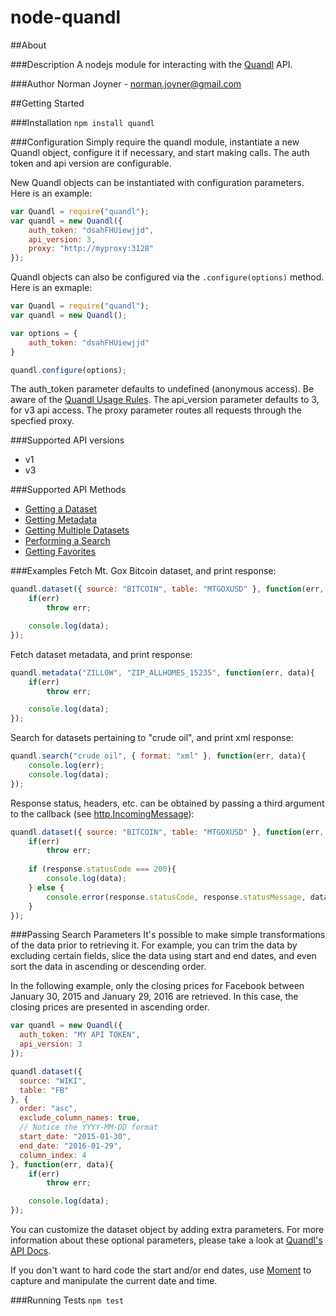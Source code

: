 node-quandl
====================

##About

###Description
A nodejs module for interacting with the [Quandl](https://www.quandl.com) API.

###Author
Norman Joyner - norman.joyner@gmail.com

##Getting Started

###Installation
```npm install quandl```

###Configuration
Simply require the quandl module, instantiate a new Quandl object, configure it if necessary, and start making calls. The auth token and api version are configurable.

New Quandl objects can be instantiated with configuration parameters. Here is an example:
```javascript
var Quandl = require("quandl");
var quandl = new Quandl({
    auth_token: "dsahFHUiewjjd",
    api_version: 3,
    proxy: "http://myproxy:3128"
});
```

Quandl objects can also be configured via the ```.configure(options)``` method. Here is an exmaple:
```javascript
var Quandl = require("quandl");
var quandl = new Quandl();

var options = {
    auth_token: "dsahFHUiewjjd"
}

quandl.configure(options);
```

The auth_token parameter defaults to undefined (anonymous access). Be aware of the [Quandl Usage Rules](https://www.quandl.com/help/api#Usage-Rules).
The api_version parameter defaults to 3, for v3 api access.
The proxy parameter routes all requests through the specfied proxy.

###Supported API versions
* v1
* v3

###Supported API Methods
* [Getting a Dataset](https://www.quandl.com/help/api#A-Simple-Example)
* [Getting Metadata](https://www.quandl.com/help/api#Getting-Metadata)
* [Getting Multiple Datasets](https://www.quandl.com/help/api#Multiple-Datasets)
* [Performing a Search](https://www.quandl.com/help/api#Doing-a-Search)
* [Getting Favorites](https://www.quandl.com/help/api#Getting-Favourites)

###Examples
Fetch Mt. Gox Bitcoin dataset, and print response:
```javascript
quandl.dataset({ source: "BITCOIN", table: "MTGOXUSD" }, function(err, data){
    if(err)
        throw err;

    console.log(data);
});
```
Fetch dataset metadata, and print response:
```javascript
quandl.metadata("ZILLOW", "ZIP_ALLHOMES_15235", function(err, data){
    if(err)
        throw err;

    console.log(data);
});
```

Search for datasets pertaining to "crude oil", and print xml response:
```javascript
quandl.search("crude oil", { format: "xml" }, function(err, data){
    console.log(err);
    console.log(data);
});
```

Response status, headers, etc. can be obtained by passing a third argument to the callback (see [http.IncomingMessage](https://nodejs.org/api/http.html)):
```javascript
quandl.dataset({ source: "BITCOIN", table: "MTGOXUSD" }, function(err, data, response){
    if(err)
        throw err;
    
    if (response.statusCode === 200){
        console.log(data);
    } else {
        console.error(response.statusCode, response.statusMessage, data);
    }
});
```

###Passing Search Parameters
It's possible to make simple transformations of the data prior to retrieving it. For example, you can trim the data by excluding certain fields, slice the data using start and end dates, and even sort the data in ascending or descending order.

In the following example, only the closing prices for Facebook between January 30, 2015 and January 29, 2016 are retrieved. In this case, the closing prices are presented in ascending order.

```javascript
var quandl = new Quandl({
  auth_token: "MY API TOKEN",
  api_version: 3
});

quandl.dataset({
  source: "WIKI",
  table: "FB"
}, {
  order: "asc",
  exclude_column_names: true,
  // Notice the YYYY-MM-DD format
  start_date: "2015-01-30",
  end_date: "2016-01-29",
  column_index: 4
}, function(err, data){
    if(err)
        throw err;

    console.log(data);
});
```

You can customize the dataset object by adding extra parameters. For more information about these optional parameters, please take a look at [Quandl's API Docs](https://www.quandl.com/docs/api?json#data).

If you don't want to hard code the start and/or end dates, use [Moment](http://momentjs.com/) to capture and manipulate the current date and time.

###Running Tests
```npm test```
